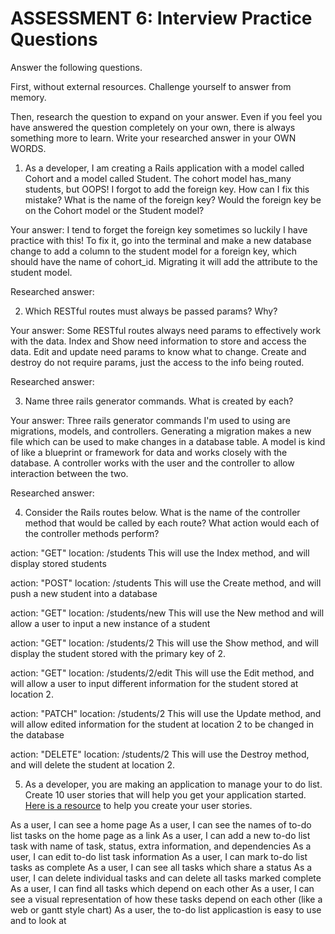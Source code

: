 # ASSESSMENT 6: Interview Practice Questions

Answer the following questions.

First, without external resources. Challenge yourself to answer from memory.

Then, research the question to expand on your answer. Even if you feel you have answered the question completely on your own, there is always something more to learn. Write your researched answer in your OWN WORDS.

1. As a developer, I am creating a Rails application with a model called Cohort and a model called Student. The cohort model has_many students, but OOPS! I forgot to add the foreign key. How can I fix this mistake? What is the name of the foreign key? Would the foreign key be on the Cohort model or the Student model?

Your answer: I tend to forget the foreign key sometimes so luckily I have practice with this! To fix it, go into the terminal and make a new database change to add a column to the student model for a foreign key, which should have the name of cohort_id. Migrating it will add the attribute to the student model. 

Researched answer:

2. Which RESTful routes must always be passed params? Why?

Your answer: Some RESTful routes always need params to effectively work with the data. Index and Show need information to store and access the data. Edit and update need params to know what to change. Create and destroy do not require params, just the access to the info being routed. 

Researched answer:

3. Name three rails generator commands. What is created by each?

Your answer: Three rails generator commands I'm used to using are migrations, models, and controllers. Generating a migration makes a new file which can be used to make changes in a database table. A model is kind of like a blueprint or framework for data and works closely with the database. A controller works with the user and the controller to allow interaction between the two. 

Researched answer:

4. Consider the Rails routes below. What is the name of the controller method that would be called by each route? What action would each of the controller methods perform?

action: "GET" location: /students
This will use the Index method, and will display stored students

action: "POST" location: /students
This will use the Create method, and will push a new student into a database

action: "GET" location: /students/new
This will use the New method and will allow a user to input a new instance of a student

action: "GET" location: /students/2
This will use the Show method, and will display the student stored with the primary key of 2.

action: "GET" location: /students/2/edit
This will use the Edit method, and will allow a user to input different information for the student stored at location 2.

action: "PATCH" location: /students/2
This will use the Update method, and will allow edited information for the student at location 2 to be changed in the database

action: "DELETE" location: /students/2
This will use the Destroy method, and will delete the student at location 2.


5. As a developer, you are making an application to manage your to do list. Create 10 user stories that will help you get your application started. [Here is a resource](https://www.atlassian.com/agile/project-management/user-stories) to help you create your user stories.

As a user, I can see a home page
As a user, I can see the names of to-do list tasks on the home page as a link
As a user, I can add a new to-do list task with name of task, status, extra information, and dependencies
As a user, I can edit to-do list task information
As a user, I can mark to-do list tasks as complete
As a user, I can see all tasks which share a status
As a user, I can delete individual tasks and can delete all tasks marked complete
As a user, I can find all tasks which depend on each other
As a user, I can see a visual representation of how these tasks depend on each other (like a web or gantt style chart)
As a user, the to-do list applicastion is easy to use and to look at